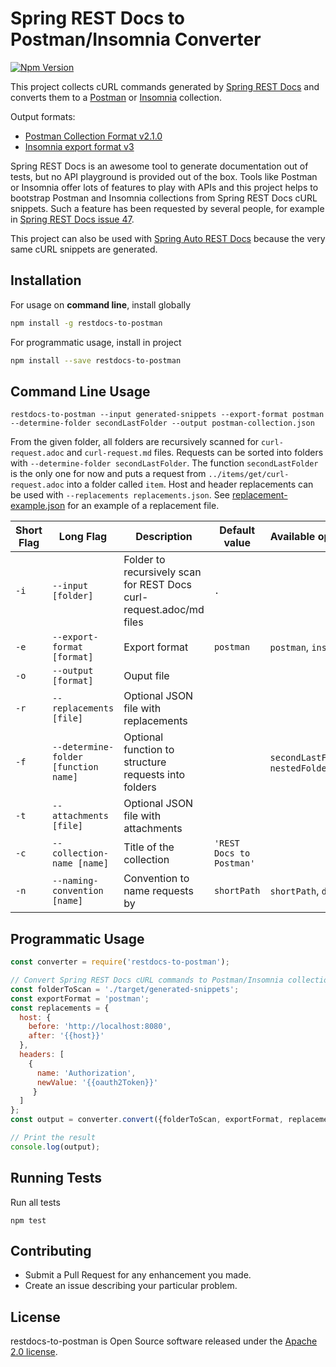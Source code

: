 # Spring REST Docs to Postman/Insomnia Converter
[![Npm Version](https://img.shields.io/npm/v/restdocs-to-postman.svg)](https://www.npmjs.com/package/restdocs-to-postman)

This project collects cURL commands generated by [Spring REST Docs](https://projects.spring.io/spring-restdocs/) and
converts them to a [Postman](https://www.getpostman.com/) or [Insomnia](https://insomnia.rest/) collection.

Output formats:
* [Postman Collection Format v2.1.0](https://schema.getpostman.com/json/collection/v2.1.0/docs/index.html)
* [Insomnia export format v3](https://support.insomnia.rest/article/52-importing-and-exporting-data)

Spring REST Docs is an awesome tool to generate documentation out of tests, but no API playground is provided out of the box.
Tools like Postman or Insomnia offer lots of features to play with APIs and
this project helps to bootstrap Postman and Insomnia collections from Spring REST Docs cURL snippets.
Such a feature has been requested by several people, for example in
[Spring REST Docs issue 47](https://github.com/spring-projects/spring-restdocs/issues/47).

This project can also be used with [Spring Auto REST Docs](https://github.com/ScaCap/spring-auto-restdocs) because the
very same cURL snippets are generated.

## Installation

For usage on **command line**, install globally

```bash
npm install -g restdocs-to-postman
```

For programmatic usage, install in project
 
```bash
npm install --save restdocs-to-postman
```

## Command Line Usage

```shell
restdocs-to-postman --input generated-snippets --export-format postman --determine-folder secondLastFolder --output postman-collection.json
```

From the given folder, all folders are recursively scanned for `curl-request.adoc` and `curl-request.md` files.
Requests can be sorted into folders with `--determine-folder secondLastFolder`.
The function `secondLastFolder` is the only one for now and puts a request from `../items/get/curl-request.adoc` into a folder called `item`.
Host and header replacements can be used with `--replacements replacements.json`.
See [replacement-example.json](https://github.com/fbenz/restdocs-to-postman/blob/master/replacements-example.json)
for an example of a replacement file.

Short Flag | Long Flag | Description | Default value | Available options
--- | --- | --- | --- | ---
`-i` | `--input [folder]` | Folder to recursively scan for REST Docs curl-request.adoc/md files | `.`
`-e` | `--export-format [format]` | Export format | `postman` | `postman`, `insomnia`
`-o` | `--output [format]` | Ouput file | |
`-r` | `--replacements [file]` | Optional JSON file with replacements | |
`-f` | `--determine-folder [function name]` | Optional function to structure requests into folders | | `secondLastFolder`, `nestedFolder`
`-t` | `--attachments [file]` | Optional JSON file with attachments | |
`-c` | `--collection-name [name]` | Title of the collection | `'REST Docs to Postman'` |
`-n` | `--naming-convention [name]` | Convention to name requests by | `shortPath` | `shortPath`, `dir`

## Programmatic Usage

```javascript
const converter = require('restdocs-to-postman');

// Convert Spring REST Docs cURL commands to Postman/Insomnia collections
const folderToScan = './target/generated-snippets';
const exportFormat = 'postman';
const replacements = {
  host: {
    before: 'http://localhost:8080',
    after: '{{host}}'
  },
  headers: [
    {
      name: 'Authorization',
      newValue: '{{oauth2Token}}'
     }
  ]
};
const output = converter.convert({folderToScan, exportFormat, replacements});

// Print the result
console.log(output);
```

## Running Tests

Run all tests

```shell
npm test
```

## Contributing

- Submit a Pull Request for any enhancement you made.
- Create an issue describing your particular problem.

## License

restdocs-to-postman is Open Source software released under the
[Apache 2.0 license](http://www.apache.org/licenses/LICENSE-2.0.html).
